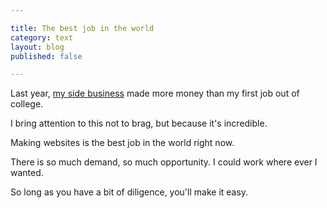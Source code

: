 ```yaml
---

title: The best job in the world
category: text
layout: blog
published: false

---
```


Last year, [my side business](http://metafizzy.co) made more money than my first job out of college.

I bring attention to this not to brag, but because it's incredible.



Making websites is the best job in the world right now.

There is so much demand, so much opportunity. I could work where ever I wanted.

So long as you have a bit of diligence, you'll make it easy.
